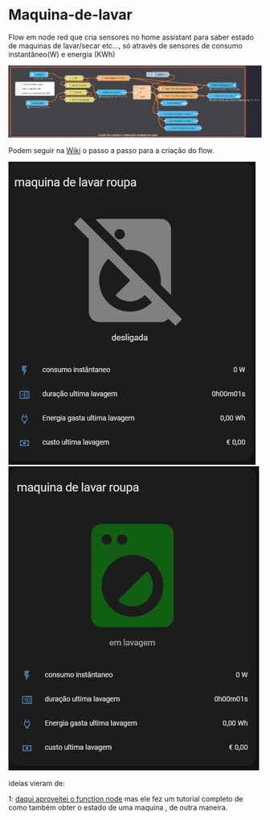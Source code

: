 # Maquina-de-lavar
Flow em node red que cria sensores no home assistant para saber estado de maquinas de lavar/secar etc..., só através de sensores de consumo instantâneo(W) e energia (KWh)



![flow](https://github.com/finipini/Maquina-de-lavar/blob/main/imagens/Screenshot_48.png)

Podem seguir na [Wiki](https://github.com/finipini/Maquina-de-lavar/wiki/flow) o passo a passo para a criação do flow.





![off](https://github.com/finipini/Maquina-de-lavar/blob/main/imagens/Screenshot_52.png)  ![on](https://github.com/finipini/Maquina-de-lavar/blob/main/imagens/Screenshot_53.png)


ideias vieram de:

1: [daqui aproveitei o function node](https://www.malachisoord.com/2020/04/08/washing-machine-cycle-notifications/)  mas ele fez um tutorial completo de como também obter o estado de uma maquina , de outra maneira.
